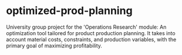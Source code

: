 # optimized-prod-planning
University group project for the 'Operations Research' module: An optimization tool tailored for product production planning. It takes into account material costs, constraints, and production variables, with the primary goal of maximizing profitability.
